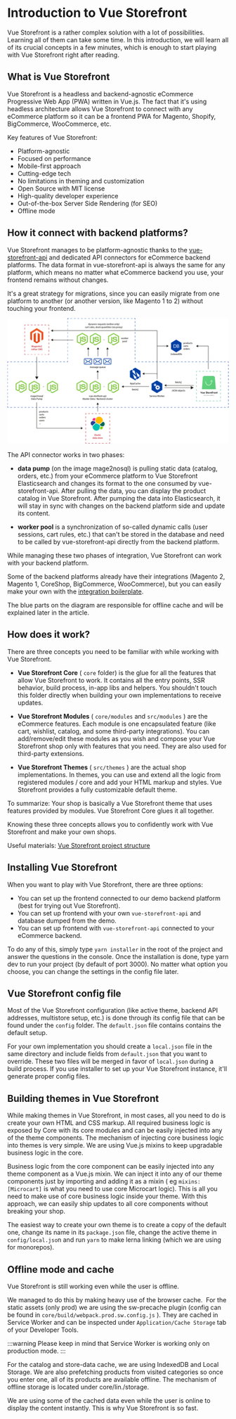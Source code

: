 # Introduction to Vue Storefront

Vue Storefront is a rather complex solution with a lot of possibilities. Learning all of them can take some time. In this introduction, we will learn all of its crucial concepts in a few minutes, which is enough to start playing with Vue Storefront right after reading.


## What is Vue Storefront
Vue Storefront is a headless and backend-agnostic eCommerce Progressive Web App (PWA) written in Vue.js. The fact that it's using headless architecture allows Vue Storefront to connect with any eCommerce platform so it can be a frontend PWA for Magento, Shopify, BigCommerce, WooCommerce, etc.

Key features of Vue Storefront:
- Platform-agnostic
- Focused on performance
- Mobile-first approach
- Cutting-edge tech
- No limitations in theming and customization
- Open Source with MIT license
- High-quality developer experience
- Out-of-the-box Server Side Rendering (for SEO)
- Offline mode


## How it connect with backend platforms?
Vue Storefront manages to be platform-agnostic thanks to the [vue-storefront-api](https://github.com/DivanteLtd/vue-storefront-api) and dedicated API connectors for eCommerce backend platforms. The data format in vue-storefront-api is always the same for any platform, which means no matter what eCommerce backend you use, your frontend remains without changes.

It's a great strategy for migrations, since you can easily migrate from one platform to another (or another version, like Magento 1 to 2) without touching your frontend.


![Architecture diagram](https://raw.githubusercontent.com/DivanteLtd/vue-storefront/master/docs/.vuepress/public/GitHub-Architecture-VS.png)

The API connector works in two phases:
- **data pump** (on the image mage2nosql)  is pulling static data (catalog, orders, etc.) from your eCommerce platform to Vue Storefront Elasticsearch and changes its format to the one consumed by vue-storefront-api. After pulling the data, you can display the product catalog in Vue Storefront. After pumping the data into Elasticsearch, it will stay in sync with changes on the backend platform side and update its content.

- **worker pool** is a synchronization of so-called dynamic calls (user sessions, cart rules, etc.) that can't be stored in the database and need to be called by vue-storefront-api directly from the backend platform.

While managing these two phases of integration, Vue Storefront can work with your backend platform.


Some of the backend platforms already have their integrations (Magento 2, Magento 1, CoreShop, BigCommerce, WooCommerce), but you can easily make your own with the [integration boilerplate](https://github.com/DivanteLtd/bigcommerce2vuestorefront
).

The blue parts on the diagram are responsible for offline cache and will be explained later in the article.

## How does it work?

There are three concepts you need to be familiar with while working with Vue Storefront.

- **Vue Storefront Core** ( `core` folder) is the glue for all the features that allow Vue Storefront to work. It contains all the entry points, SSR behavior, build process, in-app libs and helpers. You shouldn't touch this folder directly when building your own implementations to receive updates.

- **Vue Storefront Modules** ( `core/modules` and `src/modules` ) are the eCommerce features. Each module is one encapsulated feature (like cart, wishlist, catalog, and some third-party integrations). You can add/remove/edit these modules as you wish and compose your Vue Storefront shop only with features that you need. They are also used for third-party extensions.

- **Vue Storefront Themes** ( `src/themes` ) are the actual shop implementations. In themes, you can use and extend all the logic from registered modules / core and add your HTML markup and styles. Vue Storefront provides a fully customizable default theme.

To summarize: Your shop is basically a Vue Storefront theme that uses features provided by modules. Vue Storefront Core glues it all together.

Knowing these three concepts allows you to confidently work with Vue Storefront and make your own shops.

Useful materials: [Vue Storefront project structure](https://docs.vuestorefront.io/guide/basics/project-structure.html)

## Installing Vue Storefront
When you want to play with Vue Storefront, there are three options:
- You can set up the frontend connected to our demo backend platform (best for trying out Vue Storefront).
- You can set up frontend with your own `vue-storefront-api` and database dumped from the demo.
- You can set up frontend with `vue-storefront-api` connected to your eCommerce backend.

To do any of this, simply type `yarn installer` in the root of the project and answer the questions in the console. Once the installation is done, type yarn dev to run your project (by default of port 3000). No matter what option you choose, you can change the settings in the config file later.

## Vue Storefront config file

Most of the Vue Storefront configuration (like active theme, backend API addresses, multistore setup, etc.) is done through its config file that can be found under the `config` folder. The `default.json` file contains contains the default setup.

For your own implementation you should create a `local.json` file in the same directory and include fields from `default.json` that you want to override. These two files will be merged in favor of `local.json` during a build process. If you use installer to set up your Vue Storefront instance, it'll generate proper config files.

## Building themes in Vue Storefront

While making themes in Vue Storefront, in most cases, all you need to do is create your own HTML and CSS markup. All required business logic is exposed by Core with its core modules and can be easily injected into any of the theme components. The mechanism of injecting core business logic into themes is very simple. We are using Vue.js mixins to keep upgradable business logic in the core.

Business logic from the core component can be easily injected into any theme component as a Vue.js mixin. We can inject it into any of our theme components just by importing and adding it as a mixin ( eg `mixins: [Microcart]` is what you need to use core Microcart logic). This is all you need to make use of core business logic inside your theme. With this approach, we can easily ship updates to all core components without breaking your shop.

The easiest way to create your own theme is to create a copy of the default one, change its name in its `package.json` file, change the active theme in `config/local.jso`n and run `yarn` to make lerna linking (which we are using for monorepos).

## Offline mode and cache
Vue Storefront is still working even while the user is offline.

We managed to do this by making heavy use of the browser cache. 
For the static assets (only prod) we are using the sw-precache plugin (config can be found in `core/build/webpack.prod.sw.config.js` ). They are cached in Service Worker and can be inspected under `Application/Cache Storage` tab of your Developer Tools.

:::warning
Please keep in mind that Service Worker is working only on production mode.
:::

For the catalog and store-data cache, we are using IndexedDB and Local Storage. We are also prefetching products from visited categories so once you enter one, all of its products are available offline. The mechanism of offline storage is located under core/lin./storage.

We are using some of the cached data even while the user is online to display the content instantly. This is why Vue Storefront is so fast.

